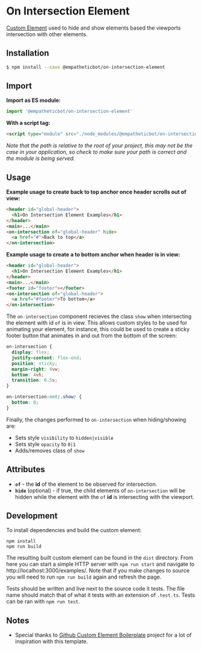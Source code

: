 # On Intersection Element

[Custom Element](https://developer.mozilla.org/en-US/docs/Web/Web_Components/Using_custom_elements) used to hide and show elements based the viewports intersection with other elements.

## Installation

```bash
$ npm install --save @empatheticbot/on-intersection-element
```

## Import

**Import as ES module:**

```javascript
import '@empatheticbot/on-intersection-element'
```

**With a script tag:**

```html
<script type="module" src="./node_modules/@empatheticbot/on-intersection-element/dist/index.js">
```

_Note that the path is relative to the root of your project, this may not be the case in your application, so check to make sure your path is correct and the module is being served._

## Usage

**Example usage to create back to top anchor once header scrolls out of view:**

```html
<header id="global-header">
  <h1>On Intersection Element Examples</h1>
</header>
<main>...</main>
<on-intersection of="global-header" hide>
  <a href="#">Back to top</a>
</on-intersection>
```

**Example usage to create a to bottom anchor when header is in view:**

```html
<header id="global-header">
  <h1>On Intersection Element Examples</h1>
</header>
<main>...</main>
<footer id="footer"></footer>
<on-intersection of="global-header">
  <a href="#footer">To bottom</a>
</on-intersection>
```

The `on-intersection` component recieves the class `show` when intersecting the element with id `of` is in view. This allows custom styles to be used for animating your element, for instance, this could be used to create a sticky footer button that animates in and out from the bottom of the screen:

```css
on-intersection {
  display: flex;
  justify-content: flex-end;
  position: sticky;
  margin-right: 4vw;
  bottom: 4vh;
  transition: 0.5s;
}

on-intersection:not(.show) {
  bottom: 0;
}
```

Finally, the changes performed to `on-intersection` when hiding/showing are:

- Sets style `visibility` to `hidden|visible`
- Sets style `opacity` to `0|1`
- Adds/removes class of `show`

## Attributes

- **`of`** - the **id** of the element to be observed for intersection.
- **`hide`** (optional) - if true, the child elements of `on-intersection` will be hidden while the element with the `of` **id** is intersecting with the viewport.

## Development

To install dependencies and build the custom element:

```
npm install
npm run build
```

The resulting built custom element can be found in the `dist` directory. From here you can start a simple HTTP server with `npm run start` and navigate to http://localhost:3000/examples/. Note that if you make changes to source you will need to run `npm run build` again and refresh the page.

Tests should be written and live next to the source code it tests. The file name should match that of what it tests with an extension of `.test.ts`. Tests can be ran with `npm run test`.

## Notes

- Special thanks to [Github Custom Element Boilerplate](https://github.com/github/custom-element-boilerplate) project for a lot of inspiration with this template.
